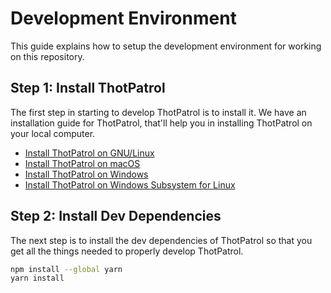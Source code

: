 # Development Environment
This guide explains how to setup the development environment for working on this
repository.

## Step 1: Install ThotPatrol
The first step in starting to develop ThotPatrol is to install it. We have an
installation guide for ThotPatrol, that'll help you in installing ThotPatrol on your
local computer.

 -  [Install ThotPatrol on GNU/Linux]
 -  [Install ThotPatrol on macOS]
 -  [Install ThotPatrol on Windows]
 -  [Install ThotPatrol on Windows Subsystem for Linux]

<!-- Links -->
[Install ThotPatrol on GNU/Linux]: https://docs.ThotPatrolbot.org/install-linux
[Install ThotPatrol on macOS]: https://docs.ThotPatrolbot.org/install-macos
[Install ThotPatrol on Windows]: https://docs.ThotPatrolbot.org/install-win
[Install ThotPatrol on Windows Subsystem for Linux]: https://docs.ThotPatrolbot.org/install-win-wsl

## Step 2: Install Dev Dependencies
The next step is to install the dev dependencies of ThotPatrol so that you get all
the things needed to properly develop ThotPatrol.

```bash
npm install --global yarn
yarn install
```
